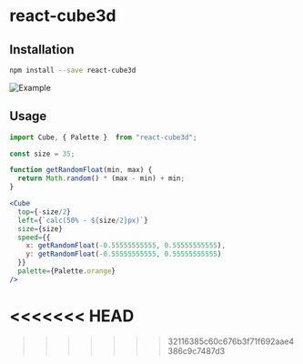 # react-cube3d

## Installation

```bash
npm install --save react-cube3d
```
![Example](https://media.giphy.com/media/2vmgLXBybBE1XLkISW/giphy.gif)

## Usage

```jsx
import Cube, { Palette }  from "react-cube3d";

const size = 35;

function getRandomFloat(min, max) {
  return Math.random() * (max - min) + min;
}

<Cube
  top={-size/2}
  left={`calc(50% - ${size/2}px)`}
  size={size}
  speed={{
    x: getRandomFloat(-0.55555555555, 0.55555555555),
    y: getRandomFloat(-0.55555555555, 0.55555555555)
  }}
  palette={Palette.orange}
/>
```
<<<<<<< HEAD
=======

>>>>>>> 32116385c60c676b3f71f692aae4386c9c7487d3
